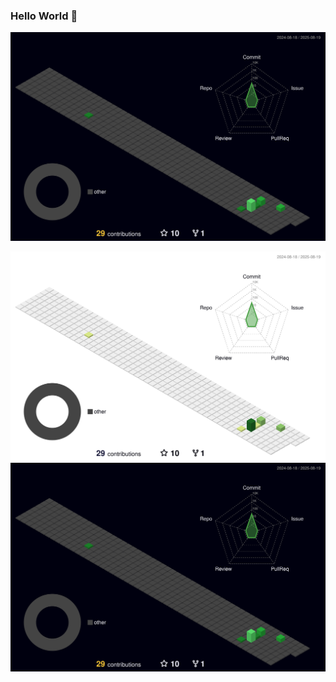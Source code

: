 ### Hello World 👋  
![](./profile-3d-contrib/profile-night-green.svg)  

![Contribuições em modo claro](./profile-3d-contrib/profile-green.svg#gh-light-mode-only)
![Contribuições em modo escuro](./profile-3d-contrib/profile-night-green.svg#gh-dark-mode-only)
